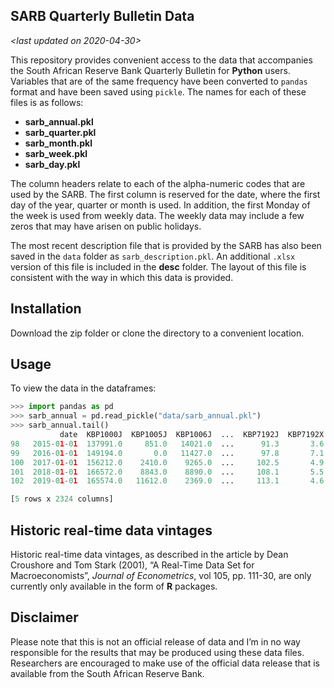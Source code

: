 
<!-- README.md is generated from README.Rmd. Please edit that file -->

## SARB Quarterly Bulletin Data

*\<last updated on 2020-04-30\>*

This repository provides convenient access to the data that accompanies
the South African Reserve Bank Quarterly Bulletin for **Python** users.
Variables that are of the same frequency have been converted to `pandas`
format and have been saved using `pickle`. The names for each of these
files is as follows:

  - **sarb\_annual.pkl**
  - **sarb\_quarter.pkl**
  - **sarb\_month.pkl**
  - **sarb\_week.pkl**
  - **sarb\_day.pkl**

The column headers relate to each of the alpha-numeric codes that are
used by the SARB. The first column is reserved for the date, where the
first day of the year, quarter or month is used. In addition, the first
Monday of the week is used from weekly data. The weekly data may include
a few zeros that may have arisen on public holidays.

The most recent description file that is provided by the SARB has also
been saved in the `data` folder as `sarb_description.pkl`. An additional
`.xlsx` version of this file is included in the **desc** folder. The
layout of this file is consistent with the way in which this data is
provided.

## Installation

Download the zip folder or clone the directory to a convenient location.

## Usage

To view the data in the dataframes:

```python
>>> import pandas as pd
>>> sarb_annual = pd.read_pickle("data/sarb_annual.pkl")
>>> sarb_annual.tail()
           date  KBP1000J  KBP1005J  KBP1006J  ...  KBP7192J  KBP7192X  KBP7193J  KBP7194J
98   2015-01-01  137991.0     851.0   14021.0  ...      91.3       3.6      91.8      91.3
99   2016-01-01  149194.0       0.0   11427.0  ...      97.8       7.1      97.2      97.8
100  2017-01-01  156212.0    2410.0    9265.0  ...     102.5       4.9     103.5     102.5
101  2018-01-01  166572.0    8843.0    8890.0  ...     108.1       5.5     110.4     109.7
102  2019-01-01  165574.0   11612.0    2369.0  ...     113.1       4.6     118.1     112.7

[5 rows x 2324 columns]
```

## Historic real-time data vintages

Historic real-time data vintages, as described in the article by Dean
Croushore and Tom Stark (2001), “A Real-Time Data Set for
Macroeconomists”, *Journal of Econometrics*, vol 105, pp. 111-30, are
only currently only available in the form of **R** packages.

## Disclaimer

Please note that this is not an official release of data and I’m in no
way responsible for the results that may be produced using these data
files. Researchers are encouraged to make use of the official data
release that is available from the South African Reserve Bank.

